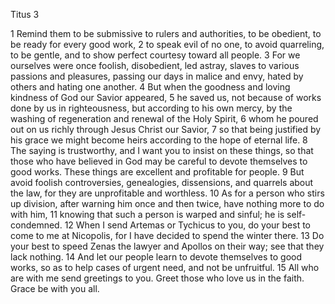 Titus 3

1	Remind them to be submissive to rulers and authorities, to be obedient, to be ready for every good work,
2	to speak evil of no one, to avoid quarreling, to be gentle, and to show perfect courtesy toward all people.
3	For we ourselves were once foolish, disobedient, led astray, slaves to various passions and pleasures, passing our days in malice and envy, hated by others and hating one another.
4	But when the goodness and loving kindness of God our Savior appeared,
5	he saved us, not because of works done by us in righteousness, but according to his own mercy, by the washing of regeneration and renewal of the Holy Spirit,
6	whom he poured out on us richly through Jesus Christ our Savior,
7	so that being justified by his grace we might become heirs according to the hope of eternal life.
8	The saying is trustworthy, and I want you to insist on these things, so that those who have believed in God may be careful to devote themselves to good works. These things are excellent and profitable for people.
9	But avoid foolish controversies, genealogies, dissensions, and quarrels about the law, for they are unprofitable and worthless.
10	As for a person who stirs up division, after warning him once and then twice, have nothing more to do with him,
11	knowing that such a person is warped and sinful; he is self-condemned.
12	When I send Artemas or Tychicus to you, do your best to come to me at Nicopolis, for I have decided to spend the winter there.
13	Do your best to speed Zenas the lawyer and Apollos on their way; see that they lack nothing.
14	And let our people learn to devote themselves to good works, so as to help cases of urgent need, and not be unfruitful.
15	All who are with me send greetings to you. Greet those who love us in the faith. Grace be with you all.

